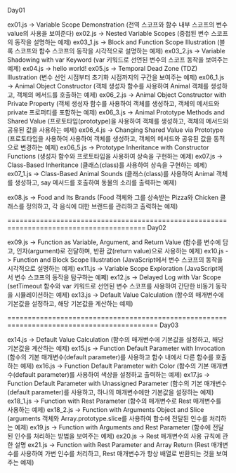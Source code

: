 Day01

ex01.js    ->   Variable Scope Demonstration
		(전역 스코프와 함수 내부 스코프의 변수 value의 사용을 보여준다)
ex02.js    ->   Nested Variable Scopes
		(중첩된 변수 스코프의 동작을 설명하는 예제)
ex03_1.js  ->   Block and Function Scope Illustration
		(블록 스코프와 함수 스코프의 동작을 시각적으로 설명하는 예제)
ex03_2.js  ->   Variable Shadowing with var Keyword
		(var 키워드로 선언된 변수의 스코프 동작을 보여주는 예제)
ex04.js    ->   hello world!
ex05.js    ->   Temporal Dead Zone (TDZ) Illustration
		(변수 선언 시점부터 초기화 시점까지의 구간을 보여주는 예제)
ex06_1.js  ->   Animal Object Constructor
		(객체 생성자 함수를 사용하여 Animal 객체를 생성하고, 객체의 메서드를 호출하는 예제)
ex06_2.js  ->   Animal Object Constructor with Private Property
		(객체 생성자 함수를 사용하여 객체를 생성하고, 객체의 메서드와 private 프로퍼티를 포함하는 예제)
ex06_3.js  ->   Animal Prototype Methods and Shared Value
		(프로토타입(prototype)을 사용하여 객체를 생성하고, 객체의 메서드와 공유된 값을 사용하는 예제)
ex06_4.js  ->   Changing Shared Value via Prototype
		(프로토타입을 사용하여 사용하여 객체를 생성하고, 객체의 메서드와 공유된 값을 동적으로 변경하는 예제)
ex06_5.js  ->   Prototype Inheritance with Constructor Functions
		(생성자 함수와 프로토타입을 사용하여 상속을 구현하는 예제)
ex07.js    ->   Class-Based Inheritance
		(클래스(class)를 사용하여 상속을 구현하는 예제)
ex07_1.js  ->   Class-Based Animal Sounds
		(클래스(class)를 사용하여 Animal 객체를 생성하고, say 메서드를 호출하여 동물의 소리를 출력하는 예제)

ex08.js    ->   Food and Its Brands
		(Food 객체와 그를 상속받는 Pizza와 Chicken 클래스를 정의하고, 각 음식에 대한 브랜드를 관리하고 출력하는 예제)

========================================================================================
Day02

ex09.js   ->    Function as Variable, Argument, and Return Value
		(함수를 변수에 담고, 인자(argument)로 전달하며, 반환 값(return value)으로 사용하는 예제)
ex10.js   ->    Function and Block Scope Illustration
		(JavaScript에서 변수 스코프의 동작을 시각적으로 설명하는 예제)
ex11.js   ->    Variable Scope Exploration
		(JavaScript에서 변수 스코프의 동작을 탐구하는 예쩨)
ex12.js   ->    Delayed Log with Var Scope
		(setTimeout 함수와 var 키워드로 선언된 변수 스코프를 사용하여 간단한 비동기 동작을 시뮬레이션하는 예제)
ex13.js   ->    Default Value Calculation
		(함수의 매개변수에 기본값을 설정하고, 해당 기본값을 계산하는 예제)

===========================================================================================
Day03

ex14.js   ->    Default Value Calculation
		(함수의 매개변수에 기본값을 설정하고, 해당 기본값을 계산하는 예제)
ex15.js   ->    Function Default Parameter with Invocation
		(함수의 기본 매개변수(default parameter)를 사용하고 함수 내에서 다른 함수를 호출하는 예제)
ex16.js   ->	Function Default Parameter with Color
		(함수의 기본 매개변수(default parameter)를 사용하여 색상을 설정하고 출력하는 예제)
ex17.js   ->	Function Default Parameter with Unassigned Parameter
		(함수의 기본 매개변수(default parameter)를 사용하고, 하나의 매개변수에만 기본값을 설정하는 예제)
ex18_1.js ->	Function with Rest Parameter
		(함수의 매개변수로 Rest 매개변수를 사용하는 예제)
ex18_2.js ->	Function with Arguments Object and Slice
		(arguments 객체와 Array.prototype.slice를 사용하여 함수에 전달된 인수를 처리하는 예제)
ex19.js   ->	Function with Arguments and Rest Parameter
		(함수에 전달된 인수를 처리하는 방법을 보여주는 예제)
ex20.js   ->	Rest 매개변수의 사용 규칙에 관한 설명
ex21.js   ->	Function with Rest Parameter and Array Return
		(Rest 매개변수를 사용하여 가변 인수를 처리하고, Rest 매개변수가 항상 배열로 반환되는 것을 보여주는 예제)

